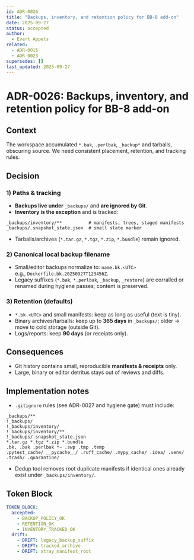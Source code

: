 ```yaml
---
id: ADR-0026
title: "Backups, inventory, and retention policy for BB-8 add-on"
date: 2025-09-27
status: accepted
author:
  - Evert Appels
related:
  - ADR-0015
  - ADR-0023
supersedes: []
last_updated: 2025-09-27
---
```


# ADR-0026: Backups, inventory, and retention policy for BB-8 add-on

## Context

The workspace accumulated `*.bak`, `.perlbak`, `_backup*` and tarballs,
obscuring source. We need consistent placement, retention, and tracking rules.

## Decision

### 1) Paths & tracking
- **Backups live under** `_backups/` and **are ignored by Git**.
- **Inventory is the exception** and is tracked:

```
_backups/inventory/**          # manifests, trees, staged manifests
_backups/.snapshot_state.json  # small state marker
```

- Tarballs/archives (`*.tar.gz`, `*.tgz`, `*.zip`, `*.bundle`) remain ignored.

### 2) Canonical local backup filename
- Small/editor backups normalize to: `name.bk.<UTC>`  
e.g., `Dockerfile.bk.20250927T123456Z`.
- Legacy suffixes (`*.bak`, `*.perlbak`, `_backup`, `_restore`) are corralled
or renamed during hygiene passes; content is preserved.

### 3) Retention (defaults)
- `*.bk.<UTC>` and small manifests: keep as long as useful (text is tiny).
- Binary archives/tarballs: keep up to **365 days** in `_backups/`; older → move
to cold storage (outside Git).
- Logs/reports: keep **90 days** (or receipts only).

## Consequences

- Git history contains small, reproducible **manifests & receipts** only.
- Large, binary or editor detritus stays out of reviews and diffs.

## Implementation notes

- `.gitignore` rules (see ADR-0027 and hygiene gate) must include:

```
_backups/**
!_backups/
!_backups/inventory/
!_backups/inventory/**
!_backups/.snapshot_state.json
*.tar.gz *.tgz *.zip *.bundle
.bk. .bak .perlbak *~ .swp .tmp .temp
.pytest_cache/ __pycache__/ .ruff_cache/ .mypy_cache/ .idea/ .venv/
.trash/ .quarantine/
```

- Dedup tool removes root duplicate manifests if identical ones already exist
under `_backups/inventory/`.

## Token Block

```yaml
TOKEN_BLOCK:
  accepted:
    - BACKUP_POLICY_OK
    - RETENTION_OK
    - INVENTORY_TRACKED_OK
  drift:
    - DRIFT: legacy_backup_suffix
    - DRIFT: tracked_archive
    - DRIFT: stray_manifest_root
```